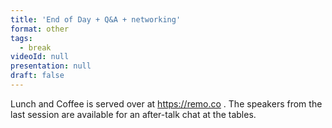 ```yaml
---
title: 'End of Day + Q&A + networking'
format: other
tags:
  - break
videoId: null
presentation: null
draft: false
---
```

Lunch and Coffee is served over at https://remo.co . The speakers from the last session are available for an after-talk chat at the tables.
